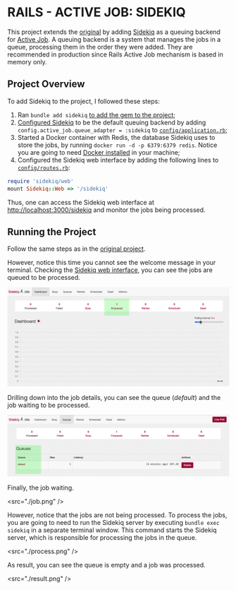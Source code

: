 # RAILS - ACTIVE JOB: SIDEKIQ
This project extends the [original](https://github.com/gabrielcostasilva/rails-active-job-getting-started.git) by adding [Sidekiq](https://github.com/sidekiq/sidekiq/wiki/Active-Job) as a queuing backend for [Active Job](https://guides.rubyonrails.org/active_job_basics.html). A queuing backend is a system that manages the jobs in a queue, processing them in the order they were added. They are recommended in production since Rails Active Job mechanism is based in memory only.

## Project Overview
To add Sidekiq to the project, I followed these steps:
1. Ran `bundle add sidekiq` [to add the gem to the project](https://maffan.medium.com/processing-background-jobs-using-sidekiq-gem-in-rails-7-part-i-5c71574ac479);
2. [Configured Sidekiq](https://github.com/gabrielcostasilva/rails-active-job-getting-started/commit/e9f3ccfc25f53e8a203fe81a25331f7dd2689244) to be the default queuing backend by adding `config.active_job.queue_adapter = :sidekiq` to [`config/application.rb`](./config/application.rb);
3. Started a Docker container with Redis, the database Sidekiq uses to store the jobs, by running `docker run -d -p 6379:6379 redis`. Notice you are going to need [Docker installed](https://docs.docker.com/engine/install/) in your machine;
4. Configured the Sidekiq web interface by adding the following lines to [`config/routes.rb`](./config/routes.rb):

```ruby
require 'sidekiq/web'
mount Sidekiq::Web => '/sidekiq'
```

Thus, one can access the Sidekiq web interface at [http://localhost:3000/sidekiq](http://localhost:3000/sidekiq) and monitor the jobs being processed.


## Running the Project
Follow the same steps as in the [original project](https://github.com/gabrielcostasilva/rails-active-job-getting-started.git).

However, notice this time you cannot see the welcome message in your terminal. Checking the [Sidekiq web interface](http://localhost:3000/sidekiq), you can see the jobs are queued to be processed. 

<img src="./queued.png" />

Drilling down into the job details, you can see the queue (_default_) and the job waiting to be processed.

<img src="./queue.png" />

Finally, the job waiting.

<src="./job.png" />

However, notice that the jobs are not being processed. To process the jobs, you are going to need to run the Sidekiq server by executing `bundle exec sidekiq` in a separate terminal window. This command starts the Sidekiq server, which is responsible for processing the jobs in the queue.

<src="./process.png" />

As result, you can see the queue is empty and a job was processed.

<src="./result.png" />